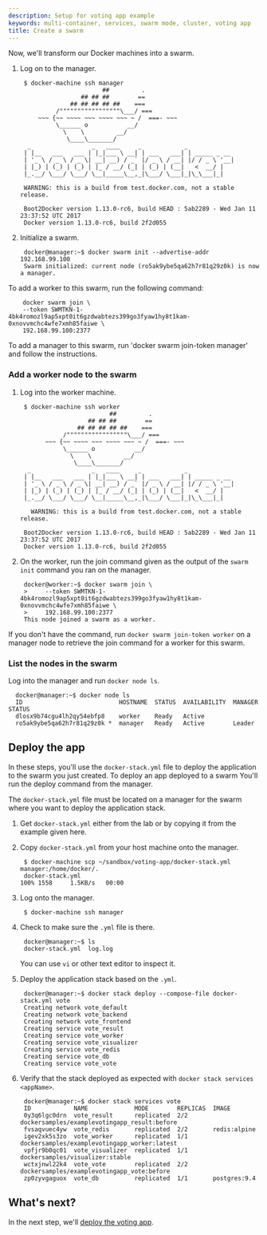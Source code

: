 ```yaml
---
description: Setup for voting app example
keywords: multi-container, services, swarm mode, cluster, voting app
title: Create a swarm
---
```


Now, we'll transform our Docker machines into a swarm.

1. Log on to the manager.

        $ docker-machine ssh manager
                              ##         .
                        ## ## ##        ==
                     ## ## ## ## ##    ===
                 /"""""""""""""""""\___/ ===
            ~~~ {~~ ~~~~ ~~~ ~~~~ ~~~ ~ /  ===- ~~~
                 \______ o           __/
                   \    \         __/
                    \____\_______/
         _                 _   ____     _            _
        | |__   ___   ___ | |_|___ \ __| | ___   ___| | _____ _ __
        | '_ \ / _ \ / _ \| __| __) / _` |/ _ \ / __| |/ / _ \ '__|
        | |_) | (_) | (_) | |_ / __/ (_| | (_) | (__|   <  __/ |
        |_.__/ \___/ \___/ \__|_____\__,_|\___/ \___|_|\_\___|_|

        WARNING: this is a build from test.docker.com, not a stable release.

        Boot2Docker version 1.13.0-rc6, build HEAD : 5ab2289 - Wed Jan 11 23:37:52 UTC 2017
        Docker version 1.13.0-rc6, build 2f2d055

2. Initialize a swarm.

        docker@manager:~$ docker swarm init --advertise-addr 192.168.99.100
        Swarm initialized: current node (ro5ak9ybe5qa62h7r81q29z0k) is now a manager.

  To add a worker to this swarm, run the following command:

        docker swarm join \
        --token SWMTKN-1-4bk4romozl9ap5xpt0it6gzdwabtezs399go3fyaw1hy8t1kam-0xnovvmchc4wfe7xmh85faiwe \
        192.168.99.100:2377

  To add a manager to this swarm, run 'docker swarm join-token manager' and follow the instructions.

### Add a worker node to the swarm

1. Log into the worker machine.

        $ docker-machine ssh worker
                                ##         .
                          ## ## ##        ==
                       ## ## ## ## ##    ===
                   /"""""""""""""""""\___/ ===
              ~~~ {~~ ~~~~ ~~~ ~~~~ ~~~ ~ /  ===- ~~~
                   \______ o           __/
                     \    \         __/
                      \____\_______/
         _                 _   ____     _            _
        | |__   ___   ___ | |_|___ \ __| | ___   ___| | _____ _ __
        | '_ \ / _ \ / _ \| __| __) / _` |/ _ \ / __| |/ / _ \ '__|
        | |_) | (_) | (_) | |_ / __/ (_| | (_) | (__|   <  __/ |
        |_.__/ \___/ \___/ \__|_____\__,_|\___/ \___|_|\_\___|_|

          WARNING: this is a build from test.docker.com, not a stable release.

        Boot2Docker version 1.13.0-rc6, build HEAD : 5ab2289 - Wed Jan 11 23:37:52 UTC 2017
        Docker version 1.13.0-rc6, build 2f2d055

2. On the worker, run the join command given as the output of the `swarm init` command you ran on the manager.

        docker@worker:~$ docker swarm join \
        >     --token SWMTKN-1-4bk4romozl9ap5xpt0it6gzdwabtezs399go3fyaw1hy8t1kam-0xnovvmchc4wfe7xmh85faiwe \
        >     192.168.99.100:2377
        This node joined a swarm as a worker.

If you don't have the command, run `docker swarm join-token worker` on a manager node to retrieve the join command for a worker for this swarm.

### List the nodes in the swarm

Log into the manager and run `docker node ls`.

      docker@manager:~$ docker node ls
      ID                           HOSTNAME  STATUS  AVAILABILITY  MANAGER STATUS
      dlosx9b74cgu4lh2qy54ebfp8    worker    Ready   Active
      ro5ak9ybe5qa62h7r81q29z0k *  manager   Ready   Active        Leader

## Deploy the app

In these steps, you'll use the `docker-stack.yml` file to deploy the application
to the swarm you just created. To deploy an app  deployed to a swarm You'll run
the deploy command from the manager.

The `docker-stack.yml` file must be located on a manager for the swarm where you
want to deploy the application stack.

1. Get `docker-stack.yml` either from the lab or by copying it from the
example given here.

2. Copy `docker-stack.yml` from your host machine onto the manager.

        $ docker-machine scp ~/sandbox/voting-app/docker-stack.yml manager:/home/docker/.
        docker-stack.yml                                                                      100% 1558     1.5KB/s   00:00

3. Log onto the manager.

        $ docker-machine ssh manager

4. Check to make sure the `.yml` file is there.

        docker@manager:~$ ls
        docker-stack.yml  log.log

    You can use `vi` or other text editor to inspect it.

5. Deploy the application stack based on the `.yml`.

        docker@manager:~$ docker stack deploy --compose-file docker-stack.yml vote
        Creating network vote_default
        Creating network vote_backend
        Creating network vote_frontend
        Creating service vote_result
        Creating service vote_worker
        Creating service vote_visualizer
        Creating service vote_redis
        Creating service vote_db
        Creating service vote_vote

6. Verify that the stack deployed as expected with `docker stack services <appName>`.

        docker@manager:~$ docker stack services vote
        ID            NAME             MODE        REPLICAS  IMAGE
        0y3q6lgc0drn  vote_result      replicated  2/2       dockersamples/examplevotingapp_result:before
        fvsaqvuec4yw  vote_redis       replicated  2/2       redis:alpine
        igev2xk5s3zo  vote_worker      replicated  1/1       dockersamples/examplevotingapp_worker:latest
        vpfjr9b0qc01  vote_visualizer  replicated  1/1       dockersamples/visualizer:stable
        wctxjnwl22k4  vote_vote        replicated  2/2       dockersamples/examplevotingapp_vote:before
        zp0zyvgaguox  vote_db          replicated  1/1       postgres:9.4

## What's next?

In the next step, we'll [deploy the voting app](deploy-app.md).
